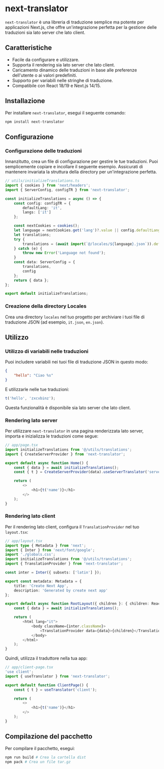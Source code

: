 # next-translator

`next-translator` è una libreria di traduzione semplice ma potente per applicazioni Next.js, che offre un'integrazione perfetta per la gestione delle traduzioni sia lato server che lato client.

## Caratteristiche

-   Facile da configurare e utilizzare.
-   Supporta il rendering sia lato server che lato client.
-   Caricamento dinamico delle traduzioni in base alle preferenze dell'utente o ai valori predefiniti.
-   Supporto per variabili nelle stringhe di traduzione.
-   Compatibile con React 18/19 e Next.js 14/15.

## Installazione

Per installare `next-translator`, esegui il seguente comando:

```bash
npm install next-translator
```

## Configurazione

### Configurazione delle traduzioni

Innanzitutto, crea un file di configurazione per gestire le tue traduzioni. Puoi semplicemente copiare e incollare il seguente esempio. Assicurati di mantenere invariata la struttura della directory per un'integrazione perfetta.

```typescript
// utils/initializeTranslations.ts
import { cookies } from 'next/headers';
import { ServerConfig, configTR } from 'next-translator';

const initializeTranslations = async () => {
    const config: configTR = {
        defaultLang: 'it',
        langs: ['it']
    };

    const nextCookies = cookies();
    let language = nextCookies.get('lang')?.value || config.defaultLang;
    let translations;
    try {
        translations = (await import(`@/locales/${language}.json`)).default;
    } catch (e) {
        throw new Error('Language not found');
    }
    const data: ServerConfig = {
        translations,
        config
    };
    return { data };
};

export default initializeTranslations;
```

### Creazione della directory Locales

Crea una directory `locales` nel tuo progetto per archiviare i tuoi file di traduzione JSON (ad esempio, `it.json`, `en.json`).

## Utilizzo

### Utilizzo di variabili nelle traduzioni

Puoi includere variabili nei tuoi file di traduzione JSON in questo modo:

```json
{
    "hello": "Ciao %s"
}
```

E utilizzarle nelle tue traduzioni:

```javascript
t('hello', 'zxcvbinz');
```

Questa funzionalità è disponibile sia lato server che lato client.

### Rendering lato server

Per utilizzare `next-translator` in una pagina renderizzata lato server, importa e inizializza le traduzioni come segue:

```typescript
// app/page.tsx
import initializeTranslations from '@/utils/translations';
import { CreateServerProvider } from 'next-translator';

export default async function Home() {
    const { data } = await initializeTranslations();
    const { t } = CreateServerProvider(data).useServerTranslator('server');

    return (
        <>
            <h1>{t('name')}</h1>
        </>
    );
}
```

### Rendering lato client

Per il rendering lato client, configura il `TranslationProvider` nel tuo `layout.tsx`:

```typescript
// app/layout.tsx
import type { Metadata } from 'next';
import { Inter } from 'next/font/google';
import './globals.css';
import initializeTranslations from '@/utils/translations';
import { TranslationProvider } from 'next-translator';

const inter = Inter({ subsets: ['latin'] });

export const metadata: Metadata = {
    title: 'Create Next App',
    description: 'Generated by create next app'
};

export default async function RootLayout({ children }: { children: React.ReactNode }) {
    const { data } = await initializeTranslations();

    return (
        <html lang="it">
            <body className={inter.className}>
                <TranslationProvider data={data}>{children}</TranslationProvider>
            </body>
        </html>
    );
}
```

Quindi, utilizza il traduttore nella tua app:

```typescript
// app/client-page.tsx
'use client';
import { useTranslator } from 'next-translator';

export default function ClientPage() {
    const { t } = useTranslator('client');

    return (
        <>
            <h1>{t('name')}</h1>
        </>
    );
}
```

## Compilazione del pacchetto

Per compilare il pacchetto, esegui:

```bash
npm run build # Crea la cartella dist
npm pack # Crea un file tar.gz
```
